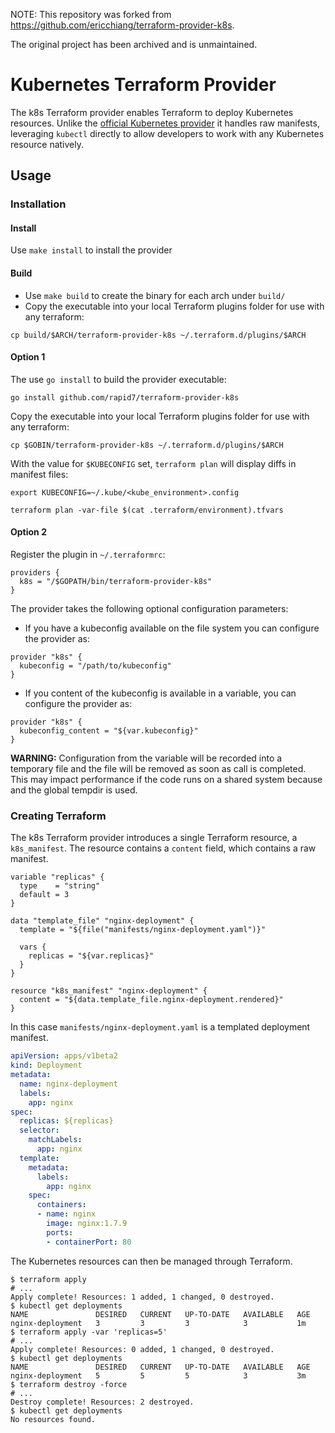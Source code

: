 NOTE: This repository was forked from https://github.com/ericchiang/terraform-provider-k8s.  

The original project has been archived and is unmaintained.

# Kubernetes Terraform Provider

The k8s Terraform provider enables Terraform to deploy Kubernetes resources. Unlike the [official Kubernetes provider][kubernetes-provider] it handles raw manifests, leveraging `kubectl` directly to allow developers to work with any Kubernetes resource natively.

## Usage

### Installation
#### Install
Use `make install` to install the provider
#### Build
* Use `make build` to create the binary for each arch under `build/`
* Copy the executable into your local Terraform plugins folder for use with any terraform:
```
cp build/$ARCH/terraform-provider-k8s ~/.terraform.d/plugins/$ARCH
```

#### Option 1

The use `go install` to build the provider executable:
```
go install github.com/rapid7/terraform-provider-k8s
```

Copy the executable into your local Terraform plugins folder for use with any terraform:
```
cp $GOBIN/terraform-provider-k8s ~/.terraform.d/plugins/$ARCH
```

With the value for `$KUBECONFIG` set, `terraform plan` will display diffs in manifest files:
```
export KUBECONFIG=~/.kube/<kube_environment>.config

terraform plan -var-file $(cat .terraform/environment).tfvars
```

#### Option 2

Register the plugin in `~/.terraformrc`:

```hcl
providers {
  k8s = "/$GOPATH/bin/terraform-provider-k8s"
}
```

The provider takes the following optional configuration parameters:

* If you have a kubeconfig available on the file system you can configure the provider as:

```hcl
provider "k8s" {
  kubeconfig = "/path/to/kubeconfig"
}
```

* If you content of the kubeconfig is available in a variable, you can configure the provider as:

```hcl
provider "k8s" {
  kubeconfig_content = "${var.kubeconfig}"
}
```

**WARNING:** Configuration from the variable will be recorded into a temporary file and the file will be removed as
soon as call is completed. This may impact performance if the code runs on a shared system because
and the global tempdir is used.

### Creating Terraform

The k8s Terraform provider introduces a single Terraform resource, a `k8s_manifest`. The resource contains a `content` field, which contains a raw manifest.

```hcl
variable "replicas" {
  type    = "string"
  default = 3
}

data "template_file" "nginx-deployment" {
  template = "${file("manifests/nginx-deployment.yaml")}"

  vars {
    replicas = "${var.replicas}"
  }
}

resource "k8s_manifest" "nginx-deployment" {
  content = "${data.template_file.nginx-deployment.rendered}"
}
```

In this case `manifests/nginx-deployment.yaml` is a templated deployment manifest.

```yaml
apiVersion: apps/v1beta2
kind: Deployment
metadata:
  name: nginx-deployment
  labels:
    app: nginx
spec:
  replicas: ${replicas}
  selector:
    matchLabels:
      app: nginx
  template:
    metadata:
      labels:
        app: nginx
    spec:
      containers:
      - name: nginx
        image: nginx:1.7.9
        ports:
        - containerPort: 80
```

The Kubernetes resources can then be managed through Terraform.

```terminal
$ terraform apply
# ...
Apply complete! Resources: 1 added, 1 changed, 0 destroyed.
$ kubectl get deployments
NAME               DESIRED   CURRENT   UP-TO-DATE   AVAILABLE   AGE
nginx-deployment   3         3         3            3           1m
$ terraform apply -var 'replicas=5'
# ...
Apply complete! Resources: 0 added, 1 changed, 0 destroyed.
$ kubectl get deployments
NAME               DESIRED   CURRENT   UP-TO-DATE   AVAILABLE   AGE
nginx-deployment   5         5         5            3           3m
$ terraform destroy -force
# ...
Destroy complete! Resources: 2 destroyed.
$ kubectl get deployments
No resources found.
```

[kubernetes-provider]: https://www.terraform.io/docs/providers/kubernetes/index.html

